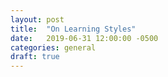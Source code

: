 ```yaml
---
layout: post
title:  "On Learning Styles"
date:   2019-06-31 12:00:00 -0500
categories: general
draft: true
---
```

